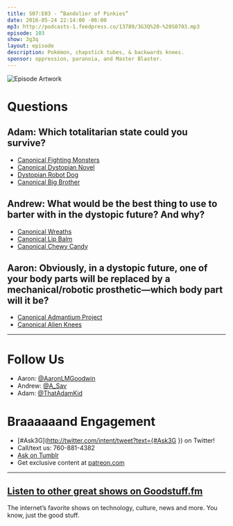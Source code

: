 ```yaml
---
title: S07:E03 - “Bandolier of Pinkies”
date: 2016-05-24 22:14:00 -06:00
mp3: http://podcasts-1.feedpress.co/13789/3G3Q%20-%20S0703.mp3
episode: 103
show: 3g3q
layout: episode
description: Pokémon, chapstick tubes, & backwards knees.
sponsor: oppression, paranoia, and Master Blaster.
---
```


![Episode Artwork][1]

# Questions

## Adam: Which totalitarian state could you survive?

* [Canonical Fighting Monsters][2]
* [Canonical Dystopian Novel][3]
* [Dystopian Robot Dog][4]
* [Canonical Big Brother][5]

## Andrew: What would be the best thing to use to barter with in the dystopic future? And why?

* [Canonical Wreaths][6]
* [Canonical Lip Balm][7]
* [Canonical Chewy Candy][8]

## Aaron: Obviously, in a dystopic future, one of your body parts will be replaced by a mechanical/robotic prosthetic—which body part will it be?

* [Canonical Admantium Project][9]
* [Canonical Alien Knees][10]

***

# Follow Us
* Aaron: [@AaronLMGoodwin](http://twitter.com/aaronlmgoodwin)
* Andrew: [@A_Sav](http://twitter.com/a_sav)
* Adam: [@ThatAdamKid](http://twitter.com/thatadamkid)

# Braaaaaand Engagement
* [#Ask3G](http://twitter.com/intent/tweet?text={#Ask3G }) on Twitter!
* Call/text us: 760-881-4382
* [Ask on Tumblr](http://3g3q.co/ask)
* Get exclusive content at [patreon.com](http://www.patreon.com/3g3q)

***

## [Listen to other great shows on Goodstuff.fm](http://goodstuff.fm/)
The internet’s favorite shows on technology, culture, news and more. You know, just the good stuff.

[1]: http://l.gdwn.co/18WO6.jpg
[2]: http://www.pokemon.com/us/
[3]: https://en.wikipedia.org/wiki/Fahrenheit_451
[4]: https://youtu.be/M8YjvHYbZ9w
[5]: https://en.wikipedia.org/wiki/Nineteen_Eighty-Four
[6]: http://www.victoriangothic.org/the-lost-art-of-sentimental-hairwork/
[7]: http://www.chapstick.com
[8]: https://www.haribo.com/enUS/home.html
[9]: https://en.wikipedia.org/wiki/Weapon_X
[10]: https://www.youtube.com/watch?v=akYf73cUU6U
[11]: http://twitter.com/aaronlmgoodwin
[12]: http://twitter.com/a_sav
[13]: http://twitter.com/thatadamkid
[14]: http://3g3q.co/ask
[15]: http://www.patreon.com/3g3q
[16]: http://goodstuff.fm/3g3q/
